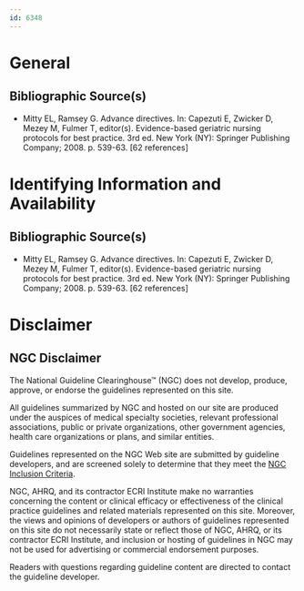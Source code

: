 ```yaml
---
id: 6348
---
```


# General

## Bibliographic Source(s)

- Mitty EL, Ramsey G. Advance directives. In: Capezuti E, Zwicker D, Mezey M, Fulmer T, editor(s). Evidence-based geriatric nursing protocols for best practice. 3rd ed. New York (NY): Springer Publishing Company; 2008. p. 539-63. [62 references]

# Identifying Information and Availability

## Bibliographic Source(s)

- Mitty EL, Ramsey G. Advance directives. In: Capezuti E, Zwicker D, Mezey M, Fulmer T, editor(s). Evidence-based geriatric nursing protocols for best practice. 3rd ed. New York (NY): Springer Publishing Company; 2008. p. 539-63. [62 references]

# Disclaimer

## NGC Disclaimer

The National Guideline Clearinghouse™ (NGC) does not develop, produce, approve, or endorse the guidelines represented on this site.

All guidelines summarized by NGC and hosted on our site are produced under the auspices of medical specialty societies, relevant professional associations, public or private organizations, other government agencies, health care organizations or plans, and similar entities.

Guidelines represented on the NGC Web site are submitted by guideline developers, and are screened solely to determine that they meet the [NGC Inclusion Criteria](/help-and-about/summaries/inclusion-criteria).

NGC, AHRQ, and its contractor ECRI Institute make no warranties concerning the content or clinical efficacy or effectiveness of the clinical practice guidelines and related materials represented on this site. Moreover, the views and opinions of developers or authors of guidelines represented on this site do not necessarily state or reflect those of NGC, AHRQ, or its contractor ECRI Institute, and inclusion or hosting of guidelines in NGC may not be used for advertising or commercial endorsement purposes.

Readers with questions regarding guideline content are directed to contact the guideline developer.

